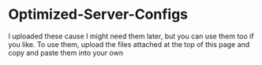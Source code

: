 # Optimized-Server-Configs

I uploaded these cause I might need them later, but you can use them too if you like. To use them, upload the files attached at the top of this page and copy and paste them into your own
